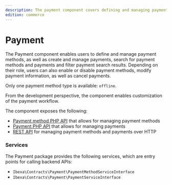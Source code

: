 ```yaml
---
description: The payment component covers defining and managing payment methods as well as managing payments and their lifecycle.
edition: commerce
---
```


# Payment

The Payment component enables users to define and manage payment methods, as well as create and manage payments, search for payment methods and payments and filter payment search results. 
Depending on their role, users can also enable or disable payment methods, modify payment information, as well as cancel payments.

Only one payment method type is available: `offline`.

From the development perspective, the component enables customization of the payment workflow. 

The component exposes the following:

- [Payment method PHP API](payment_method_api.md) that allows for managing payment methods
- [Payment PHP API](payment_api.md) that allows for managing payments
- [REST API](../../api/rest_api/rest_api_reference/rest_api_reference.html#payment) for managing payment methods and payments over HTTP

### Services

The Payment package provides the following services, which are entry points for calling backend APIs:

- `Ibexa\Contracts\Payment\PaymentMethodServiceInterface`
- `Ibexa\Contracts\Payment\PaymentServiceInterface`
